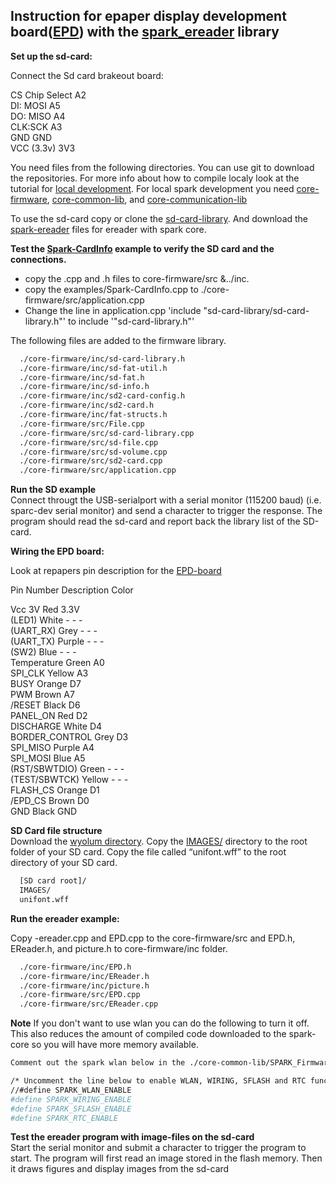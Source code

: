 ## Instruction for epaper display development board([EPD](http://www.adafruit.com/products/1346)) with the [spark_ereader](https://github.com/androw72/spark-ereader) library

__Set up the sd-card:__

Connect the Sd card brakeout board:

CS Chip Select A2  
DI: MOSI A5  
DO: MISO A4  
CLK:SCK A3  
GND GND  
VCC (3.3v) 3V3  
  


You need files from the following directories. You can use git to download the repositories. For more info about how to compile localy look at the tutorial for [local development](http://community.spark.io/t/local-development-and-gdb-debugging-with-netbeans-a-step-by-step-guide/7829). For local spark development you need [core-firmware](https://github.com/spark/core-firmware.git), [core-common-lib](https://github.com/spark/core-common-lib.git), and [core-communication-lib](https://github.com/spark/core-communication-lib.git)  

To use the sd-card copy or clone the [sd-card-library](https://github.com/mumblepins/sd-card-library). And download the [spark-ereader](https://github.com/androw72/spark-ereader.git) files for ereader with spark core.    


__Test the [Spark-CardInfo](https://github.com/mumblepins/sd-card-library/blob/master/firmware/examples/Spark-CardInfo.cpp) example to verify the SD card and the connections.__

 - copy the .cpp and .h files to core-firmware/src &../inc. 
 - copy the examples/Spark-CardInfo.cpp to ./core-firmware/src/application.cpp
 - Change the line in application.cpp 'include "sd-card-library/sd-card-library.h"' to include '"sd-card-library.h"'  

The following files are added to the firmware library.
 
```sh 
  ./core-firmware/inc/sd-card-library.h
  ./core-firmware/inc/sd-fat-util.h
  ./core-firmware/inc/sd-fat.h
  ./core-firmware/inc/sd-info.h
  ./core-firmware/inc/sd2-card-config.h
  ./core-firmware/inc/sd2-card.h
  ./core-firmware/inc/fat-structs.h
  ./core-firmware/src/File.cpp
  ./core-firmware/src/sd-card-library.cpp
  ./core-firmware/src/sd-file.cpp
  ./core-firmware/src/sd-volume.cpp
  ./core-firmware/src/sd2-card.cpp
  ./core-firmware/src/application.cpp
```

__Run the SD example__  
Connect througt the USB-serialport with a serial monitor (115200 baud) (i.e. sparc-dev serial monitor) and send a character to trigger the response. The program should read the sd-card and report back the library list of the SD-card.


__Wiring the EPD board:__

Look at repapers pin description for the [EPD-board](http://repaper.org/doc/extension_board.html)

Pin Number Description Color

Vcc 3V Red 3.3V  
(LED1) White - - -  
(UART_RX) Grey - - -  
(UART_TX) Purple - - -  
(SW2) Blue - - -  
Temperature Green A0  
SPI_CLK Yellow A3  
BUSY Orange D7  
PWM Brown A7  
/RESET Black D6  
PANEL_ON Red D2  
DISCHARGE White D4  
BORDER_CONTROL Grey D3  
SPI_MISO Purple A4  
SPI_MOSI Blue A5  
(RST/SBWTDIO) Green - - -  
(TEST/SBWTCK) Yellow - - -  
FLASH_CS Orange D1  
/EPD_CS Brown D0  
GND Black GND  

__SD Card file structure__  
Download the [wyolum directory](https://github.com/wyolum/EPD).  Copy the [IMAGES/](https://github.com/wyolum/EPD/tree/master/libraries/EReader/examples/IMAGES) directory to the root folder of your SD card.  Copy the file called “unifont.wff” to the root directory of your SD card. 

```sh 
  [SD card root]/
  IMAGES/
  unifont.wff
```


__Run the ereader example:__

Copy -ereader.cpp and EPD.cpp to the core-firmware/src and EPD.h, EReader.h, and picture.h to core-firmware/inc folder.  


```sh 
  ./core-firmware/inc/EPD.h
  ./core-firmware/inc/EReader.h
  ./core-firmware/inc/picture.h
  ./core-firmware/src/EPD.cpp
  ./core-firmware/src/EReader.cpp
```

__Note__
If you don't want to use wlan you can do the following to turn it off. This also reduces the amount of compiled code downloaded to the spark-core so you will have more memory available.
```sh 
Comment out the spark wlan below in the ./core-common-lib/SPARK_Firmware_Driver/inc/platform_config.h

/* Uncomment the line below to enable WLAN, WIRING, SFLASH and RTC functionality */
//#define SPARK_WLAN_ENABLE
#define SPARK_WIRING_ENABLE
#define SPARK_SFLASH_ENABLE
#define SPARK_RTC_ENABLE
```

__Test the ereader program with image-files on the sd-card__  
Start the serial monitor  and submit a character to trigger the program to start. The program will first read an image stored in the flash memory. Then it draws figures and display images from the sd-card




